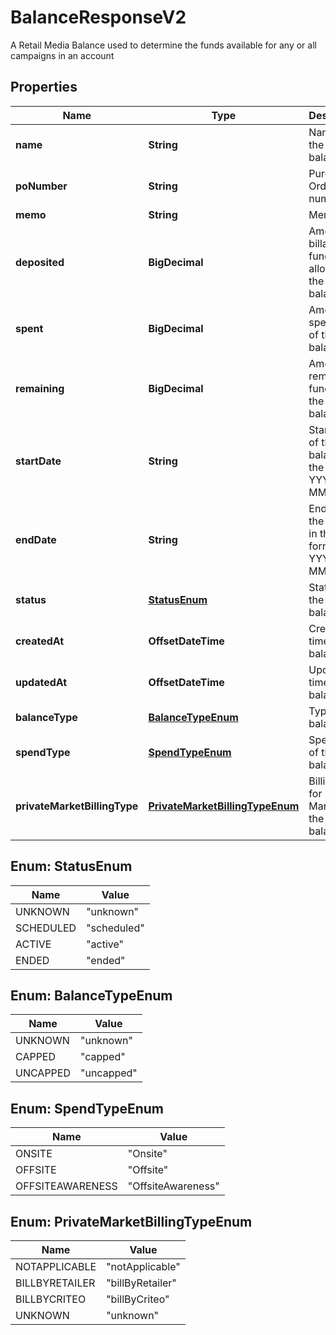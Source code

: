 

# BalanceResponseV2

A Retail Media Balance used to determine the funds available for any or all campaigns in an account

## Properties

| Name | Type | Description | Notes |
|------------ | ------------- | ------------- | -------------|
|**name** | **String** | Name of the balance. |  |
|**poNumber** | **String** | Purchase Order number. |  [optional] |
|**memo** | **String** | Memo. |  [optional] |
|**deposited** | **BigDecimal** | Amount of billable funds allotted to the balance. |  [optional] |
|**spent** | **BigDecimal** | Amount of spent funds of the balance. |  [optional] |
|**remaining** | **BigDecimal** | Amount of remaining funds of the balance. |  [optional] |
|**startDate** | **String** | Start date of the balance in the format YYYY-MM-DD. |  |
|**endDate** | **String** | End date of the balance in the format YYYY-MM-DD. |  [optional] |
|**status** | [**StatusEnum**](#StatusEnum) | Status of the balance. |  [optional] |
|**createdAt** | **OffsetDateTime** | Creation time of the balance. |  [optional] |
|**updatedAt** | **OffsetDateTime** | Update time of the balance. |  [optional] |
|**balanceType** | [**BalanceTypeEnum**](#BalanceTypeEnum) | Type of the balance. |  |
|**spendType** | [**SpendTypeEnum**](#SpendTypeEnum) | Spend Type of the balance. |  |
|**privateMarketBillingType** | [**PrivateMarketBillingTypeEnum**](#PrivateMarketBillingTypeEnum) | Billing type for Private Market of the balance. |  |



## Enum: StatusEnum

| Name | Value |
|---- | -----|
| UNKNOWN | &quot;unknown&quot; |
| SCHEDULED | &quot;scheduled&quot; |
| ACTIVE | &quot;active&quot; |
| ENDED | &quot;ended&quot; |



## Enum: BalanceTypeEnum

| Name | Value |
|---- | -----|
| UNKNOWN | &quot;unknown&quot; |
| CAPPED | &quot;capped&quot; |
| UNCAPPED | &quot;uncapped&quot; |



## Enum: SpendTypeEnum

| Name | Value |
|---- | -----|
| ONSITE | &quot;Onsite&quot; |
| OFFSITE | &quot;Offsite&quot; |
| OFFSITEAWARENESS | &quot;OffsiteAwareness&quot; |



## Enum: PrivateMarketBillingTypeEnum

| Name | Value |
|---- | -----|
| NOTAPPLICABLE | &quot;notApplicable&quot; |
| BILLBYRETAILER | &quot;billByRetailer&quot; |
| BILLBYCRITEO | &quot;billByCriteo&quot; |
| UNKNOWN | &quot;unknown&quot; |



